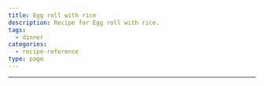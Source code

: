 ```yaml
---
title: Egg roll with rice
description: Recipe for Egg roll with rice.
tags:
  - dinner
categories:
  - recipe-reference
type: page
---
```


---

